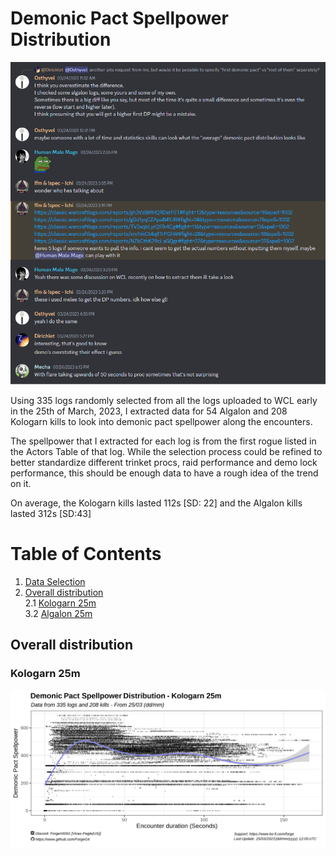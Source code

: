 # Demonic Pact Spellpower Distribution

<img src="img/Intro.png"/>

Using 335 logs randomly selected from all the logs uploaded to WCL early in the 25th of March, 2023, I extracted data for 54 Algalon and 208 Kologarn kills to look into demonic pact spellpower along the encounters.

The spellpower that I extracted for each log is from the first rogue listed in the Actors Table of that log. While the selection process could be refined to better standardize different trinket procs, raid performance and demo lock performance, this should be enough data to have a rough idea of the trend on it.

On average, the Kologarn kills lasted 112s [SD: 22] and the Algalon kills lasted 312s [SD:43]

# Table of Contents
1. [Data Selection](#hardmodes-wipes-and-kills-) <br>
2. [Overall distribution](#overall-tables---boss-encounters-)<br>
        2.1 [Kologarn 25m](#hardmode-classification-)<br>
        3.2 [Algalon 25m](#limitations-)<br>
        
        
## Overall distribution

### Kologarn 25m

  <img src="img/kolo_plot.png" />
 




